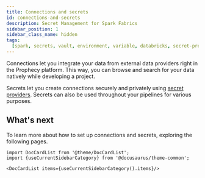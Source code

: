 ```yaml
---
title: Connections and secrets
id: connections-and-secrets
description: Secret Management for Spark Fabrics
sidebar_position: 1
sidebar_class_name: hidden
tags:
  [spark, secrets, vault, environment, variable, databricks, secret-provider]
---
```


Connections let you integrate your data from external data providers right in the Prophecy platform. This way, you can browse and search for your data natively while developing a project.

Secrets let you create connections securely and privately using [secret providers](docs/administration/connections-and-secrets/secret-providers.md). Secrets can also be used throughout your pipelines for various purposes.

## What's next

To learn more about how to set up connections and secrets, exploring the following pages.

```mdx-code-block
import DocCardList from '@theme/DocCardList';
import {useCurrentSidebarCategory} from '@docusaurus/theme-common';

<DocCardList items={useCurrentSidebarCategory().items}/>
```
